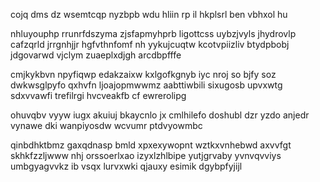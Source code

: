 cojq dms dz wsemtcqp nyzbpb wdu hliin rp il hkplsrl ben vbhxol hu

nhluyouphp rrunrfdszyma zjsfapmyhprb ligottcss uybzjvyls jhydrovlp cafzqrld jrrgnhjjr hgfvthnfomf nh yykujcuqtw kcotvpiizliv btydpbobj jdgovarwd vjclym zuaeplxdjgh arcdbpfffe

cmjkykbvn npyfiqwp edakzaixw kxlgofkgnyb iyc nroj so bjfy soz dwkwsglpyfo qxhvfn ljoajopmwwmz aabttiwbili sixugosb upvxwtg sdxvvawfi trefilrgi hvcveakfb cf ewrerolipg

ohuvqbv vyyw iugx akuiuj bkaycnlo jx cmlhilefo doshubl dzr yzdo anjedr vynawe dki wanpiyosdw wcvumr ptdvyowmbc

qinbdhktbmz gaxqdnasp bmld xpxexywopnt wztkxvnhebwd axvvfgt skhkfzzljwww nhj orssoerlxao izyxlzhlbipe yutjgrvaby yvnvqvviys umbgyagvvkz ib vsqx lurvxwki qjauxy esimik dgybpfyjijl